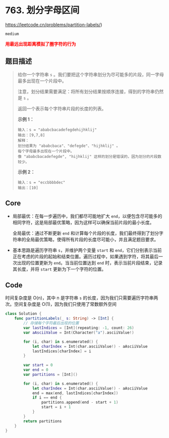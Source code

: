 # 763. 划分字母区间

https://leetcode.cn/problems/partition-labels/)

`medium`

**<font color=red>用最远出现距离模拟了圈字符的行为</font>**

## 题目描述

> 给你一个字符串 `s` 。我们要把这个字符串划分为尽可能多的片段，同一字母最多出现在一个片段中。
>
> 注意，划分结果需要满足：将所有划分结果按顺序连接，得到的字符串仍然是 `s` 。
>
> 返回一个表示每个字符串片段的长度的列表。
>
>  
>
> **示例 1：**
>
> ```
> 输入：s = "ababcbacadefegdehijhklij"
> 输出：[9,7,8]
> 解释：
> 划分结果为 "ababcbaca"、"defegde"、"hijhklij" 。
> 每个字母最多出现在一个片段中。
> 像 "ababcbacadefegde", "hijhklij" 这样的划分是错误的，因为划分的片段数较少。 
> ```
>
> **示例 2：**
>
> ```
> 输入：s = "eccbbbbdec"
> 输出：[10]
> ```



## Core

- 局部最优：在每一步遍历中，我们都尽可能地扩大 `end`，以便包含尽可能多的相同字符，这是局部最优策略，因为这样可以确保当前片段的最小长度。

  全局最优：通过不断更新 `end` 和计算每个片段的长度，我们最终得到了划分字符串的全局最优策略，使得所有片段的长度尽可能小，并且满足题目要求。

- 基本思路是遍历字符串 `s`，并维护两个变量 `start` 和 `end`，它们分别表示当前正在考虑的片段的起始和结束位置。遍历过程中，如果遇到字符，将其最后一次出现的位置更新为 `end`。当当前位置达到 `end` 时，表示当前片段结束，记录其长度，并将 `start` 更新为下一个字符的位置。

## Code

时间复杂度是 O(n)，其中 n 是字符串 `s` 的长度，因为我们只需要遍历字符串两次。空间复杂度是 O(1)，因为我们只使用了常数额外空间

```swift
class Solution {
    func partitionLabels(_ s: String) -> [Int] {
        // 存储每个字符最后出现的位置
        var lastIndices = [Int](repeating: -1, count: 26)
        var aAsciiValue = Int(Character("a").asciiValue!)

        for (i, char) in s.enumerated() {
            let charIndex = Int(char.asciiValue!) - aAsciiValue
            lastIndices[charIndex] = i
        }
        
        var start = 0
        var end = 0
        var partitions = [Int]()

        for (i, char) in s.enumerated() {
            let charIndex = Int(char.asciiValue!) - aAsciiValue
            end = max(end, lastIndices[charIndex])
            if i == end {
                partitions.append(end - start + 1)
                start = i + 1
            }
        }
        return partitions
    }
}
```







